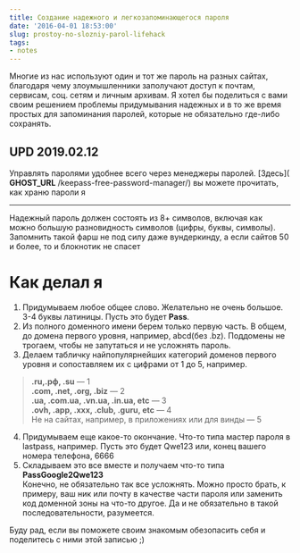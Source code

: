 ```yaml
---
title: Создание надежного и легкозапоминающегося пароля
date: '2016-04-01 18:53:00'
slug: prostoy-no-slozniy-parol-lifehack
tags:
- notes
---
```


Многие из нас используют один и тот же пароль на разных сайтах, благодаря чему злоумышленники заполучают доступ к почтам, сервисам, соц. сетям и личным архивам. Я хотел бы поделиться с вами своим решением проблемы придумывания надежных и в то же время простых для запоминания паролей, которые не обязательно где-либо сохранять.

<!--kg-card-end: markdown-->
## UPD 2019.02.12

Управлять паролями удобнее всего через менеджеры паролей. [Здесь]( __GHOST_URL__ /keepass-free-password-manager/) вы можете прочитать, как храню пароли я

* * *

Надежный пароль должен состоять из 8+ символов, включая как можно большую разновидность символов (цифры, буквы, символы). Запомнить такой фарш не под силу даже вундеркинду, а если сайтов 50 и более, то и блокнотик не спасет

<!--kg-card-begin: markdown-->
# Как делал я

1. Придумываем любое общее слово. Желательно не очень большое. 3-4 буквы латиницы. Пусть это будет **Pass**.
2. Из полного доменного имени берем только первую часть. В общем, до домена первого уровня, например, abcd(без .bz). Поддомены не трогаем, чтобы не запутаться и не усложнять пароль.
3. Делаем табличку найпопулярнейших категорий доменов первого уровня и сопоставляем их с цифрами от 1 до 5, например.

> **.ru,.рф, .su** — 1  
> **.com, .net, .org, .biz** — 2  
> **.ua, .com.ua, .vn.ua, .in.ua, etc** — 3  
> **.ovh, .app, .xxx, .club, .guru, etc** — 4  
> Не на сайтах, например, в приложениях или для винды — 5

4. Придумываем еще какое-то окончание. Что-то типа мастер пароля в lastpass, например. Пусть это будет Qwe123 или, конец вашего номера телефона, 6666
5. Складываем это все вместе и получаем что-то типа **PassGoogle2Qwe123**  
Конечно, не обязательно так все усложнять. Можно просто брать, к примеру, ваш ник или почту в качестве части пароля или заменить код доменной зоны на что-то другое. Да и не обязательно в такой последовательности, разумеется.
<!--kg-card-end: markdown-->

Буду рад, если вы поможете своим знакомым обезопасить себя и поделитесь с ними этой записью ;)

